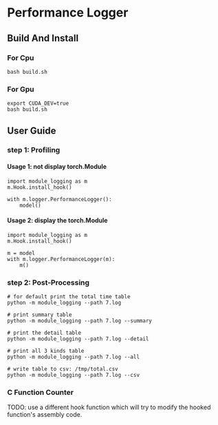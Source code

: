 # Performance Logger

## Build And Install
### For Cpu
```
bash build.sh

```

### For Gpu
```
export CUDA_DEV=true
bash build.sh
```

## User Guide

### step 1: Profiling

#### Usage 1: not display torch.Module
```
import module_logging as m
m.Hook.install_hook()

with m.logger.PerformanceLogger():
    model()

```

#### Usage 2: display the torch.Module
```
import module_logging as m
m.Hook.install_hook()

m = model
with m.logger.PerformanceLogger(m):
    m()

```

### step 2: Post-Processing
```
# for default print the total time table
python -m module_logging --path 7.log

# print summary table
python -m module_logging --path 7.log --summary

# print the detail table
python -m module_logging --path 7.log --detail

# print all 3 kinds table
python -m module_logging --path 7.log --all

# write table to csv: /tmp/total.csv
python -m module_logging --path 7.log --csv

```


### C Function Counter
TODO:
use a different hook function which will try to modify the hooked function's assembly code.
